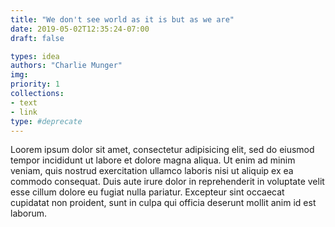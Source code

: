 ```yaml
---
title: "We don't see world as it is but as we are"
date: 2019-05-02T12:35:24-07:00
draft: false

types: idea
authors: "Charlie Munger"
img:
priority: 1
collections:
- text
- link
type: #deprecate
---
```


Loorem ipsum dolor sit amet, consectetur adipisicing elit, sed do eiusmod tempor incididunt ut labore et dolore magna aliqua. Ut enim ad minim veniam, quis nostrud exercitation ullamco laboris nisi ut aliquip ex ea commodo consequat. Duis aute irure dolor in reprehenderit in voluptate velit esse cillum dolore eu fugiat nulla pariatur. Excepteur sint occaecat cupidatat non proident, sunt in culpa qui officia deserunt mollit anim id est laborum.
